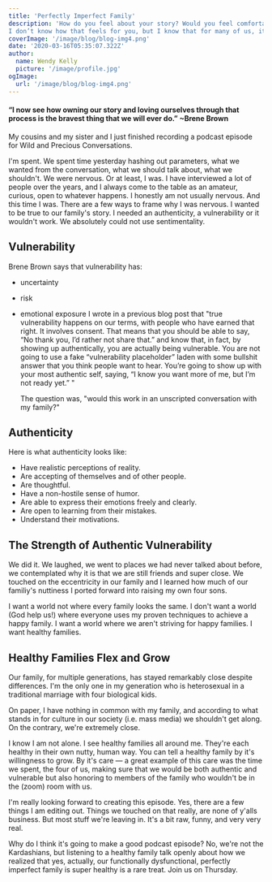 ```yaml
---
title: 'Perfectly Imperfect Family'
description: 'How do you feel about your story? Would you feel comfortable telling a version of your story where you show up as the hero? And not some post modern dystopian anti-hero, but a solid, old-school, Joan of Arc or Lancelot kind?
I don’t know how that feels for you, but I know that for many of us, it’s not easy to see ourselves as the gorgeous hero of our “one wild and precious life”.'
coverImage: '/image/blog/blog-img4.png'
date: '2020-03-16T05:35:07.322Z'
author:
  name: Wendy Kelly
  picture: '/image/profile.jpg'
ogImage:
  url: '/image/blog/blog-img4.png'
---
```


#### “I now see how owning our story and loving ourselves through that process is the bravest thing that we will ever do.” ~Brene Brown

My cousins and my sister and I just finished recording a podcast episode for Wild and Precious Conversations.

I'm spent. We spent time yesterday hashing out parameters, what we wanted from the conversation, what we should talk about, what we shouldn't.
We were nervous. Or at least, I was. I have interviewed a lot of people over the years, and I always come to the table as an amateur, curious, open to whatever happens. I honestly am not usually nervous.
And this time I was. There are a few ways to frame why I was nervous. I wanted to be true to our family's story. I needed an authenticity, a vulnerability or it wouldn't work. We absolutely could not use sentimentality.

## Vulnerability

Brene Brown says that vulnerability has:

- uncertainty
- risk
- emotional exposure
  I wrote in a previous blog post that "true vulnerability happens on our terms, with people who have earned that right. It involves consent.
  That means that you should be able to say, “No thank you, I’d rather not share that.” and know that, in fact, by showing up authentically, you are actually being vulnerable. You are not going to use a fake “vulnerability placeholder” laden with some bullshit answer that you think people want to hear. You’re going to show up with your most authentic self, saying, “I know you want more of me, but I’m not ready yet.” "

  The question was, "would this work in an unscripted conversation with my family?"

## Authenticity

Here is what authenticity looks like:

- Have realistic perceptions of reality.
- Are accepting of themselves and of other people.
- Are thoughtful.
- Have a non-hostile sense of humor.
- Are able to express their emotions freely and clearly.
- Are open to learning from their mistakes.
- Understand their motivations.

## The Strength of Authentic Vulnerability

We did it. We laughed, we went to places we had never talked about before, we contemplated why it is that we are still friends and super close. We touched on the eccentricity in our family and I learned how much of our familiy's nuttiness I ported forward into raising my own four sons.

I want a world not where every family looks the same. I don't want a world (God help us!) where everyone uses my proven techniques to achieve a happy family. I want a world where we aren't striving for happy families. I want healthy families.

## Healthy Families Flex and Grow

Our family, for multiple generations, has stayed remarkably close despite differences. I'm the only one in my generation who is heterosexual in a traditional marriage with four biological kids.

On paper, I have nothing in common with my family, and according to what stands in for culture in our society (i.e. mass media) we shouldn't get along. On the contrary, we're extremely close.

I know I am not alone. I see healthy families all around me. They're each healthy in their own nutty, human way. You can tell a healthy family by it's willingness to grow. By it's care — a great example of this care was the time we spent, the four of us, making sure that we would be both authentic and vulnerable but also honoring to members of the family who wouldn't be in the (zoom) room with us.

I'm really looking forward to creating this episode. Yes, there are a few things I am editing out. Things we touched on that really, are none of y'alls business. But most stuff we're leaving in. It's a bit raw, funny, and very very real.

Why do I think it's going to make a good podcast episode? No, we're not the Kardashians, but listening to a healthy family talk openly about how we realized that yes, actually, our functionally dysfunctional, perfectly imperfect family is super healthy is a rare treat. Join us on Thursday.
